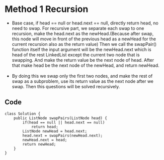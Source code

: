 # Method 1 Recursion
* Base case, if head == null or head.next == null, directly return head, no need to swap. For recursive part, we separate each swap to one recursion, 
make the head.next as the newHead.(Because after swap, this node will move in front of the previous head as a newHead for the current recursion also as the return value) 
Then we call the swapPair() function itself the input argument will be the newHead.next which is head of the rest LinkedList except the current two node that is swapping. 
And make the return value be the next node of head. After that make head be the next node of the newHead, and return newHead. </br></br>
* By doing this we swap only the first two nodes, and make the rest of swap as a subproblem, use its return value as the next node after we swap. Then this questions will be 
solved recursively.
## Code
```
class Solution {
    public ListNode swapPairs(ListNode head) {
        if(head == null || head.next == null)
            return head;
        ListNode newHead = head.next;
        head.next = swapPairs(newHead.next);
        newHead.next = head;
        return newHead;
    }
}
```
